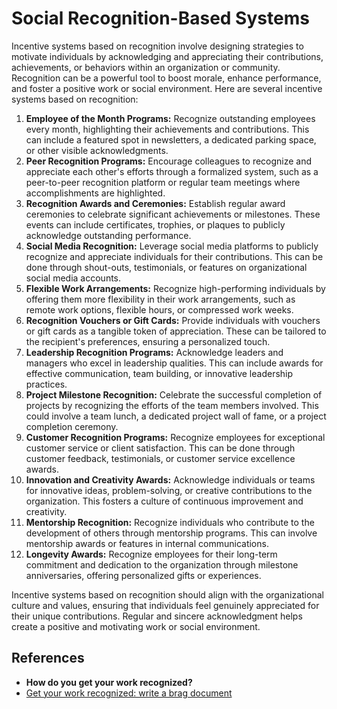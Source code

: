 # Social Recognition-Based Systems

Incentive systems based on recognition involve designing strategies to motivate individuals by acknowledging and appreciating their contributions, achievements, or behaviors within an organization or community. Recognition can be a powerful tool to boost morale, enhance performance, and foster a positive work or social environment. Here are several incentive systems based on recognition:

1. **Employee of the Month Programs:** Recognize outstanding employees every month, highlighting their achievements and contributions. This can include a featured spot in newsletters, a dedicated parking space, or other visible acknowledgments.
2. **Peer Recognition Programs:** Encourage colleagues to recognize and appreciate each other's efforts through a formalized system, such as a peer-to-peer recognition platform or regular team meetings where accomplishments are highlighted.
3. **Recognition Awards and Ceremonies:** Establish regular award ceremonies to celebrate significant achievements or milestones. These events can include certificates, trophies, or plaques to publicly acknowledge outstanding performance.
4. **Social Media Recognition:** Leverage social media platforms to publicly recognize and appreciate individuals for their contributions. This can be done through shout-outs, testimonials, or features on organizational social media accounts.
5. **Flexible Work Arrangements:** Recognize high-performing individuals by offering them more flexibility in their work arrangements, such as remote work options, flexible hours, or compressed work weeks.
6. **Recognition Vouchers or Gift Cards:** Provide individuals with vouchers or gift cards as a tangible token of appreciation. These can be tailored to the recipient's preferences, ensuring a personalized touch.
7. **Leadership Recognition Programs:** Acknowledge leaders and managers who excel in leadership qualities. This can include awards for effective communication, team building, or innovative leadership practices.
8. **Project Milestone Recognition:** Celebrate the successful completion of projects by recognizing the efforts of the team members involved. This could involve a team lunch, a dedicated project wall of fame, or a project completion ceremony.
9. **Customer Recognition Programs:** Recognize employees for exceptional customer service or client satisfaction. This can be done through customer feedback, testimonials, or customer service excellence awards.
10. **Innovation and Creativity Awards:** Acknowledge individuals or teams for innovative ideas, problem-solving, or creative contributions to the organization. This fosters a culture of continuous improvement and creativity.
11. **Mentorship Recognition:** Recognize individuals who contribute to the development of others through mentorship programs. This can involve mentorship awards or features in internal communications.
12. **Longevity Awards:**  Recognize employees for their long-term commitment and dedication to the organization through milestone anniversaries, offering personalized gifts or experiences.

Incentive systems based on recognition should align with the organizational culture and values, ensuring that individuals feel genuinely appreciated for their unique contributions. Regular and sincere acknowledgment helps create a positive and motivating work or social environment.

## References

- **How do you get your work recognized?**
- [Get your work recognized: write a brag document](https://jvns.ca/blog/brag-documents/)

